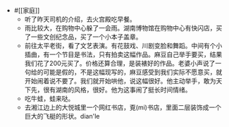 - #[[家庭]]
    - 听了昨天司机的介绍，去火宫殿吃早餐。
    - 雨比较大，在购物中心躲了一会雨。湖南博物馆在购物中心有快闪店，买了一些文创纪念品，买了一个小本子盖章。
    - 前往太平老街，看了文艺表演。有花鼓戏、川剧变脸和舞蹈。中间有个小插曲，有一个节目是书法，只有拍卖这幅作品。麻豆自己举手要买，结果我们花了200元买了。价格还算合理，是装裱好的作品。老婆小声说了一句给的可能是假的，不是这幅现写的，麻豆感受到我们实际不愿意买，就开始闹着说不要了。我们就开始哄他，说这幅很好。他主动举手，敢为天下先，很有湖南的风格，很好。他为这事闹了挺长时间情绪。
    - 吃牛蛙，蛙来哒。
    - 去湘江边上的大悦城里一个网红书店，覔(mi)书店，里面二层装饰成一个巨大的飞艇的形状。dian'le
